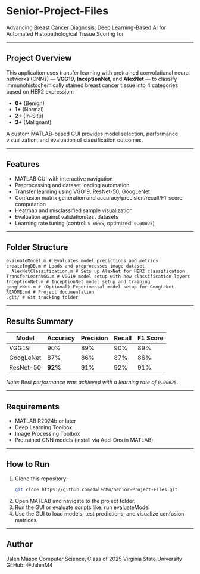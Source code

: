 # Senior-Project-Files
Advancing Breast Cancer Diagnosis: Deep Learning-Based AI for Automated Histopathological Tissue Scoring for

---

## Project Overview

This application uses transfer learning with pretrained convolutional neural networks (CNNs) — **VGG19**, **InceptionNet**, and **AlexNet** — to classify immunohistochemically stained breast cancer tissue into 4 categories based on HER2 expression:
- **0+** (Benign)
- **1+** (Normal)
- **2+** (In-Situ)
- **3+** (Malignant)

A custom MATLAB-based GUI provides model selection, performance visualization, and evaluation of classification outcomes.

---

## Features

- MATLAB GUI with interactive navigation
- Preprocessing and dataset loading automation
- Transfer learning using VGG19, ResNet-50, GoogLeNet
- Confusion matrix generation and accuracy/precision/recall/F1-score computation
- Heatmap and misclassified sample visualization
- Evaluation against validation/test datasets
- Learning rate tuning (control: `0.0005`, optimized: `0.00025`)

---

## Folder Structure
    evaluateModel.m # Evaluates model predictions and metrics
    createImgDB.m # Loads and preprocesses image dataset
      AlexNetClassification.m # Sets up AlexNet for HER2 classification
    TransferLearnVGG.m # VGG19 model setup with new classification layers
    InceptionNet.m # InceptionNet model setup and training
    googleNet.m # (Optional) Experimental model setup for GoogLeNet   
    README.md # Project documentation
    .git/ # Git tracking folder
---

## Results Summary

| Model       | Accuracy | Precision | Recall | F1 Score |
|-------------|----------|-----------|--------|----------|
| VGG19       | 90%      | 89%       | 90%    | 89%      |
| GoogLeNet   | 87%      | 86%       | 87%    | 86%      |
| ResNet-50   | **92%**  | 91%       | 92%    | 91%      |

*Note: Best performance was achieved with a learning rate of `0.00025`.*

---

## Requirements

- MATLAB R2024b or later
- Deep Learning Toolbox
- Image Processing Toolbox
- Pretrained CNN models (install via Add-Ons in MATLAB)

---

## How to Run

1. Clone this repository:
   ```bash
   git clone https://github.com/JalenM4/Senior-Project-Files.git
2. Open MATLAB and navigate to the project folder.
3. Run the GUI or evaluate scripts like: run evaluateModel
4. Use the GUI to load models, test predictions, and visualize confusion matrices.  

---

## Author

Jalen Mason
Computer Science, Class of 2025
Virginia State University
GitHub: @JalenM4
